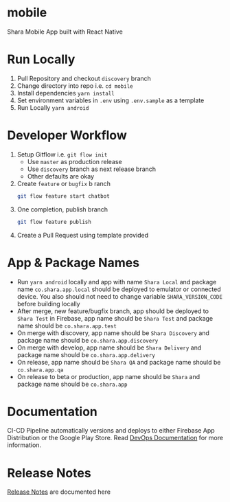 # mobile
Shara Mobile App built with React Native

# Run Locally
1. Pull Repository and checkout `discovery` branch
2. Change directory into repo i.e. `cd mobile`
3. Install dependencies `yarn install`
4. Set environment variables in `.env` using `.env.sample` as a template
5. Run Locally `yarn android`

# Developer Workflow

1. Setup Gitflow i.e. `git flow init`
    - Use `master` as production release
    - Use `discovery` branch as next release branch
    - Other defaults are okay
2. Create `feature` or `bugfix` b ranch
    ```bash
   git flow feature start chatbot
    ```
3. One completion, publish branch
    ```bash
    git flow feature publish 
    ```
4. Create a Pull Request using template provided

# App & Package Names
- Run `yarn android` locally and app with name `Shara Local` and package name `co.shara.app.local` should be deployed to emulator or connected device. You also should not need to change variable `SHARA_VERSION_CODE` before building locally
- After merge, new feature/bugfix branch, app should be deployed to `Shara Test` in Firebase, app name should be `Shara Test` and package name should be `co.shara.app.test`
- On merge with discovery, app name should be `Shara Discovery` and package name should be `co.shara.app.discovery`
- On merge with develop, app name should be `Shara Delivery` and package name should be `co.shara.app.delivery`
- On release, app name should be `Shara QA` and package name should be `co.shara.app.qa`
- On release to beta or production, app name should be `Shara` and package name should be `co.shara.app`

# Documentation
CI-CD Pipeline automatically versions and deploys to either Firebase App Distribution or the Google Play Store. Read 
[DevOps Documentation](https://www.notion.so/DevOps-Documentation-c0685a3f275048d2857cdd6b49919aa1) for more information.

# Release Notes
[Release Notes](https://www.notion.so/Shara-App-release-notes-d3f49cb27acc477d802659a7b809df5a) are documented here
